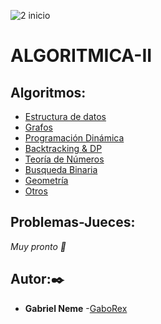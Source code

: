![2 inicio](https://user-images.githubusercontent.com/80688833/128616177-c6121577-abc6-4b54-aac5-2dd545f78dd5.png)
# ALGORITMICA-II
## Algoritmos:

- [Estructura de datos](ContenidoMateria/Estructura_de_datos)
- [Grafos](ContenidoMateria/Grafos)
- [Programación Dinámica](ContenidoMateria/ProgramacionDinamica)
- [Backtracking & DP](ContenidoMateria/BacktrackingDP)
- [Teoría de Números](ContenidoMateria/TeoriaDeNumeros)
- [Busqueda Binaria](ContenidoMateria/BusquedaBinaria)
- [Geometría](ContenidoMateria/Geometria)
- [Otros](ContenidoMateria/Otros)
## Problemas-Jueces:
_Muy pronto 🍺_

## Autor:✒️

* **Gabriel Neme** -[GaboRex](https://github.com/GaboRex)
